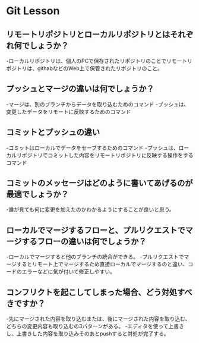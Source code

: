 # Git Lesson

## リモートリポジトリとローカルリポジトリとはそれぞれ何でしょうか？

-ローカルリポジトリは、個人のPCで保存されたリポジトリのことでリモートリポジトリは、githabなどのWeb上で保管されたリポジトリのこと。

## プッシュとマージの違いは何でしょうか？
-マージは、別のブランチからデータを取り込むためのコマンド
-プッシュは、変更したデータをリモートに反映するためのコマンド


## コミットとプッシュの違い
-コミットはローカルでデータをセーブするためのコマンド
-プッシュは、ローカルリポジトリでコミットした内容をリモートリポジトリに反映する操作をするコマンド

## コミットのメッセージはどのように書いてあげるのが最適でしょうか？
-誰が見ても何に変更を加えたのかわかるようにすることが良いと思う。
## ローカルでマージするフローと、プルリクエストでマージするフローの違いは何でしょうか？
-ローカルでマージすると他のブランチの統合ができる。
-プルリクエストでマージするとリモート上でマージするため直接ローカルでマージするのと違い、コードのエラーなどに気が付いて修正しやすい。
## コンフリクトを起こしてしまった場合、どう対処すべきですか？
-先にマージされた内容を取り込むまたは、後にマージされた内容を取り込む、どちらの変更内容も取り込むの3パターンがある。
-エディタを使って上書きし、上書きした内容を取り込みそのあとpushすると対処が完了する。